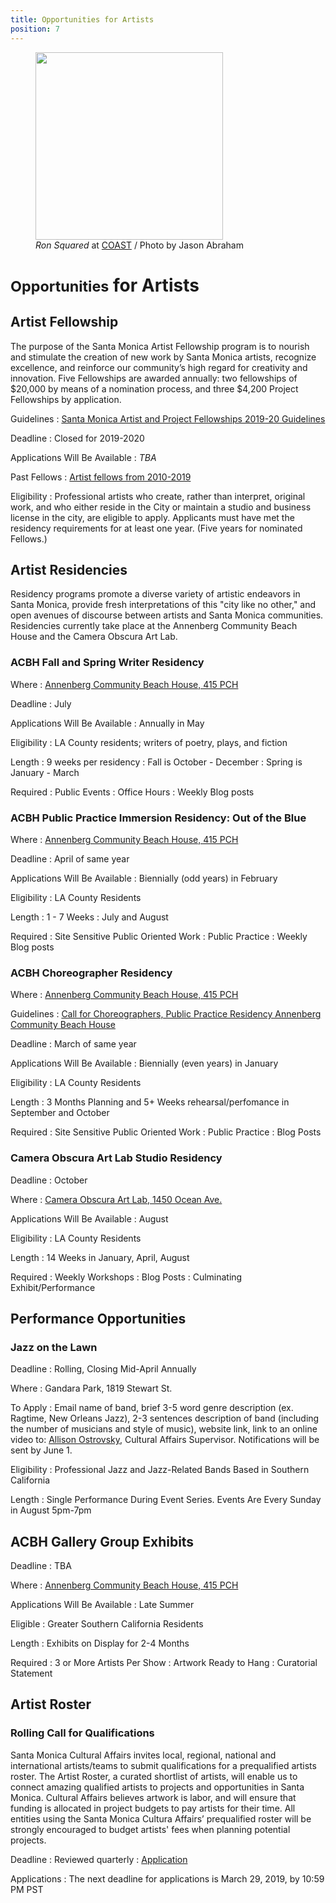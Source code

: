 ```yaml
---
title: Opportunities for Artists
position: 7
---
```


<figure>
  <img src="https://static-artsamo.digitalservice.la/uploads/coast-painting.jpg" height="300" alt="" />
  <figcaption><em>Ron Squared</em> at <a href="https://www.santamonica.com/event/coast/">COAST</a> / Photo by Jason Abraham</figcaption>
</figure>

<small>Opportunities</small> for Artists
=========================

Artist Fellowship
-----------------

The purpose of the Santa Monica Artist Fellowship program is to nourish and stimulate the creation of new work by Santa Monica artists, recognize excellence, and reinforce our community’s high regard for creativity and innovation. Five Fellowships are awarded annually: two fellowships of $20,000 by means of a nomination process, and three $4,200 Project Fellowships by application.

Guidelines
: [Santa Monica Artist and Project Fellowships 2019-20 Guidelines](https://www.santamonica.gov/Media/arts/CA/Santa%20Monica%20Artist%20Fellowship%20Guidelines%202019-20%20ES-EN-1.pdf)

Deadline
: Closed for 2019-2020

Applications Will Be Available
: _TBA_

Past Fellows
: [Artist fellows from 2010-2019](/artist-fellows/)

Eligibility
: Professional artists who create, rather than interpret, original work, and who either reside in the City or maintain a studio and business license in the city, are eligible to apply. Applicants must have met the residency requirements for at least one year. (Five years for nominated Fellows.)

Artist Residencies
------------------

Residency programs promote a diverse variety of artistic endeavors in Santa Monica, provide fresh interpretations of this "city like no other," and open avenues of discourse between artists and Santa Monica communities. Residencies currently take place at the Annenberg Community Beach House and the Camera Obscura Art Lab.

### ACBH Fall and Spring Writer Residency

Where
: [Annenberg Community Beach House, 415 PCH](/beach-culture/)

Deadline
: July

Applications Will Be Available
: Annually in May

Eligibility
: LA County residents; writers of poetry, plays, and fiction

Length
: 9 weeks per residency
: Fall is October - December
: Spring is January - March

Required
: Public Events
: Office Hours
: Weekly Blog posts

### ACBH Public Practice Immersion Residency: Out of the Blue

Where
: [Annenberg Community Beach House, 415 PCH](/beach-culture/)

Deadline
: April of same year

Applications Will Be Available
: Biennially (odd years) in February

Eligibility
: LA County Residents

Length
: 1 - 7 Weeks
: July and August

Required
: Site Sensitive Public Oriented Work
: Public Practice
: Weekly Blog posts

### ACBH Choreographer Residency

Where
: [Annenberg Community Beach House, 415 PCH](/beach-culture/)

Guidelines
: [Call for Choreographers, Public Practice Residency Annenberg Community Beach House](https://www.smgov.net/uploadedFiles/Portals/Culture/Public_Art_Program/2019ACBH_Choreo_Res_Call.pdf)

Deadline
: March of same year

Applications Will Be Available
: Biennially (even years) in January

Eligibility
: LA County Residents

Length
: 3 Months Planning and 5+ Weeks rehearsal/perfomance in September and October

Required
: Site Sensitive Public Oriented Work
: Public Practice
: Blog Posts

### Camera Obscura Art Lab Studio Residency

Deadline
: October 

Where
: [Camera Obscura Art Lab, 1450 Ocean Ave.](/camera-obscura-art-lab/)

Applications Will Be Available
: August

Eligibility
: LA County Residents

Length
: 14 Weeks in January, April, August

Required
: Weekly Workshops
: Blog Posts
: Culminating Exhibit/Performance


Performance Opportunities
-------------------------

### Jazz on the Lawn

Deadline
: Rolling, Closing Mid-April Annually 

Where
: Gandara Park, 1819 Stewart St.

To Apply
: Email name of band, brief 3-5 word genre description (ex. Ragtime, New Orleans Jazz), 2-3 sentences description of band (including the number of musicians and style of music), website link, link to an online video to:  [Allison Ostrovsky](mailto:allison.ostrovsky@smgov.net), Cultural Affairs Supervisor. Notifications will be sent by June 1. 

Eligibility
: Professional Jazz and Jazz-Related Bands Based in Southern California

Length
: Single Performance During Event Series. Events Are Every Sunday in August 5pm-7pm


ACBH Gallery Group Exhibits
---------------------------

Deadline
: TBA

Where
: [Annenberg Community Beach House, 415 PCH](/beach-culture/)

Applications Will Be Available
: Late Summer

Eligible
: Greater Southern California Residents 

Length
: Exhibits on Display for 2-4 Months

Required
: 3 or More Artists Per Show
: Artwork Ready to Hang
: Curatorial Statement


Artist Roster
-----------------------------------------------

### Rolling Call for Qualifications

Santa Monica Cultural Affairs invites local, regional, national and international artists/teams to submit qualifications for a prequalified artists roster. The Artist Roster, a curated shortlist of artists, will enable us to connect amazing qualified artists to projects and opportunities in Santa Monica. Cultural Affairs believes artwork is labor, and will ensure that funding is allocated in project budgets to pay artists for their time. All entities using the Santa Monica Cultura Affairs’ prequalified roster will be strongly encouraged to budget artists' fees when planning potential projects.

Deadline
: Reviewed quarterly
: [Application](https://artist.callforentry.org/festivals_unique_info.php?ID=6001) 

Applications
: The next deadline for applications is March 29, 2019, by 10:59 PM PST

